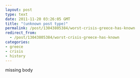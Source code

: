 ```yaml
---
layout: post
type: text
date: 2011-11-20 03:26:05 GMT
title: "(unknown post type)"
permalink: /post/13043805384/worst-crisis-greece-has-known
redirect_from: 
  - /post/13043805384/worst-crisis-greece-has-known
categories:
- greece
- crisis
- history
---
```

missing body